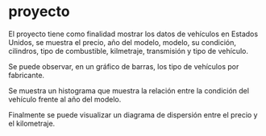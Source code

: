 # proyecto
El proyecto tiene como finalidad mostrar los datos de vehículos en Estados Unidos, se muestra el precio, año del modelo, modelo, su condición, cilindros, tipo de combustible, kilmetraje, transmisión y tipo de vehículo.

Se puede observar, en un gráfico de barras, los tipo de vehículos por fabricante.

Se muestra un histograma que muestra la relación entre la condición del vehículo frente al año del modelo.

Finalmente se puede visualizar un diagrama de dispersión entre el precio y el kilometraje.